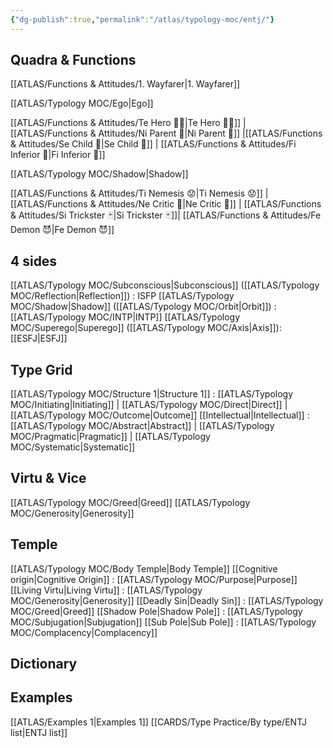 ```yaml
---
{"dg-publish":true,"permalink":"/atlas/typology-moc/entj/"}
---
```



## Quadra & Functions
[[ATLAS/Functions & Attitudes/1. Wayfarer\|1. Wayfarer]] 

[[ATLAS/Typology MOC/Ego\|Ego]]

[[ATLAS/Functions & Attitudes/Te Hero 🦸‍♂️\|Te Hero 🦸‍♂️]] | [[ATLAS/Functions & Attitudes/Ni Parent 🤰\|Ni Parent 🤰]] |[[ATLAS/Functions & Attitudes/Se Child 🧒\|Se Child 🧒]]  | [[ATLAS/Functions & Attitudes/Fi Inferior 👶\|Fi Inferior 👶]]

[[ATLAS/Typology MOC/Shadow\|Shadow]] 

[[ATLAS/Functions & Attitudes/Ti Nemesis 😟\|Ti Nemesis 😟]] | [[ATLAS/Functions & Attitudes/Ne Critic 👵\|Ne Critic 👵]] |  [[ATLAS/Functions & Attitudes/Si Trickster 🃏\|Si Trickster 🃏]]| [[ATLAS/Functions & Attitudes/Fe Demon 😈\|Fe Demon 😈]]

## 4 sides  
[[ATLAS/Typology MOC/Subconscious\|Subconscious]] ([[ATLAS/Typology MOC/Reflection\|Reflection]]) : ISFP
[[ATLAS/Typology MOC/Shadow\|Shadow]] ([[ATLAS/Typology MOC/Orbit\|Orbit]]) : [[ATLAS/Typology MOC/INTP\|INTP]]
[[ATLAS/Typology MOC/Superego\|Superego]] ([[ATLAS/Typology MOC/Axis\|Axis]]): [[ESFJ\|ESFJ]] 

## Type Grid 
[[ATLAS/Typology MOC/Structure 1\|Structure 1]] : [[ATLAS/Typology MOC/Initiating\|Initiating]] | [[ATLAS/Typology MOC/Direct\|Direct]] | [[ATLAS/Typology MOC/Outcome\|Outcome]]
[[Intellectual\|Intellectual]] : [[ATLAS/Typology MOC/Abstract\|Abstract]] | [[ATLAS/Typology MOC/Pragmatic\|Pragmatic]] | [[ATLAS/Typology MOC/Systematic\|Systematic]]

## Virtu & Vice
 [[ATLAS/Typology MOC/Greed\|Greed]] [[ATLAS/Typology MOC/Generosity\|Generosity]] 

## Temple 
[[ATLAS/Typology MOC/Body Temple\|Body Temple]]
[[Cognitive origin\|Cognitive Origin]] : [[ATLAS/Typology MOC/Purpose\|Purpose]]
[[Living Virtu\|Living Virtu]] : [[ATLAS/Typology MOC/Generosity\|Generosity]]
[[Deadly Sin\|Deadly Sin]] : [[ATLAS/Typology MOC/Greed\|Greed]]
[[Shadow Pole\|Shadow Pole]] : [[ATLAS/Typology MOC/Subjugation\|Subjugation]]
[[Sub Pole\|Sub Pole]] : [[ATLAS/Typology MOC/Complacency\|Complacency]]

## Dictionary

## Examples 
[[ATLAS/Examples 1\|Examples 1]] 
[[CARDS/Type Practice/By type/ENTJ list\|ENTJ list]]
